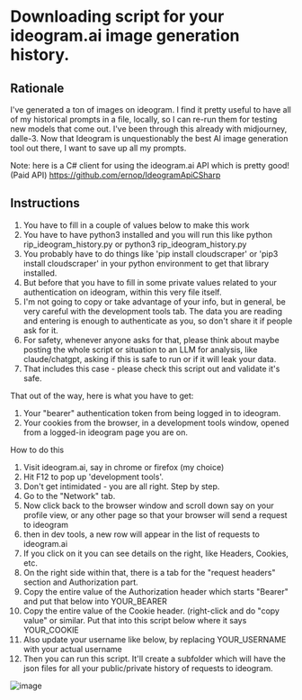 # Downloading script for your ideogram.ai image generation history.

## Rationale

I've generated a ton of images on ideogram. I find it pretty useful to have all of my historical prompts in a file, locally, so I can re-run them for testing new models that come out. I've been through this already with midjourney, dalle-3. Now that Ideogram is unquestionably the best AI image generation tool out there, I want to save up all my prompts.  

Note: here is a C# client for using the ideogram.ai API which is pretty good! (Paid API) https://github.com/ernop/IdeogramApiCSharp

## Instructions

1. You have to fill in a couple of values below to make this work
2. You have to have python3 installed and you will run this like python rip_ideogram_history.py or python3 rip_ideogram_history.py
3. You probably have to do things like 'pip install cloudscraper' or 'pip3 install cloudscraper' in your python environment to get that library installed.
4. But before that you have to fill in some private values related to your authentication on ideogram, within this very file itself.
5. I'm not going to copy or take advantage of your info, but in general, be very careful with the development tools tab. The data you are reading and entering is enough to authenticate as you, so don't share it if people ask for it.
6. For safety, whenever anyone asks for that, please think about maybe posting the whole script or situation to an LLM for analysis, like claude/chatgpt, asking if this is safe to run or if it will leak your data.  
7. That includes this case - please check this script out and validate it's safe.  

That out of the way, here is what you have to get:

1. Your "bearer" authentication token from being logged in to ideogram.
2. Your cookies from the browser, in a development tools window, opened from a logged-in ideogram page you are on.

How to do this

1. Visit ideogram.ai, say in chrome or firefox (my choice)
2. Hit F12 to pop up 'development tools'.
3. Don't get intimidated - you are all right. Step by step.
4. Go to the "Network" tab.
5. Now click back to the browser window and scroll down say on your profile view, or any other page so that your browser will send a request to ideogram
6. then in dev tools, a new row will appear in the list of requests to ideogram.ai
7. If you click on it you can see details on the right, like Headers, Cookies, etc.
8. On the right side within that, there is a tab for the "request headers" section and Authorization part.
9. Copy the entire value of the Authorization header which starts "Bearer" and put that below into YOUR_BEARER
10. Copy the entire value of the Cookie header. (right-click and do "copy value" or similar.  Put that into this script below where it says YOUR_COOKIE
11. Also update your username like below, by replacing YOUR_USERNAME with your actual username
12. Then you can run this script. It'll create a subfolder which will have the json files for all your public/private history of requests to ideogram.

![image](https://github.com/user-attachments/assets/d9d19b54-d538-4281-939b-539cdcd50815)


